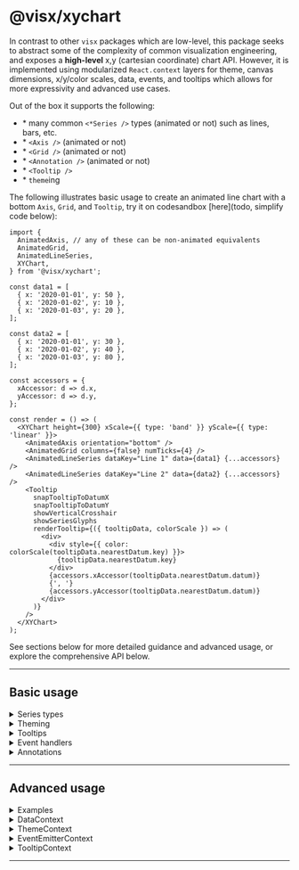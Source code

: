 # @visx/xychart

In contrast to other `visx` packages which are low-level, this package seeks to abstract some of the
complexity of common visualization engineering, and exposes a **high-level** x,y (cartesian
coordinate) chart API. However, it is implemented using modularized `React.context` layers for
theme, canvas dimensions, x/y/color scales, data, events, and tooltips which allows for more
expressivity and advanced use cases.

Out of the box it supports the following:

- \* many common `<*Series />` types (animated or not) such as lines, bars, etc.
- \* `<Axis />` (animated or not)
- \* `<Grid />` (animated or not)
- \* `<Annotation />` (animated or not)
- \* `<Tooltip />`
- \* `theme`ing

The following illustrates basic usage to create an animated line chart with a bottom `Axis`, `Grid`,
and `Tooltip`, try it on codesandbox [here](todo, simplify code below):

```tsx
import {
  AnimatedAxis, // any of these can be non-animated equivalents
  AnimatedGrid,
  AnimatedLineSeries,
  XYChart,
} from '@visx/xychart';

const data1 = [
  { x: '2020-01-01', y: 50 },
  { x: '2020-01-02', y: 10 },
  { x: '2020-01-03', y: 20 },
];

const data2 = [
  { x: '2020-01-01', y: 30 },
  { x: '2020-01-02', y: 40 },
  { x: '2020-01-03', y: 80 },
];

const accessors = {
  xAccessor: d => d.x,
  yAccessor: d => d.y,
};

const render = () => (
  <XYChart height={300} xScale={{ type: 'band' }} yScale={{ type: 'linear' }}>
    <AnimatedAxis orientation="bottom" />
    <AnimatedGrid columns={false} numTicks={4} />
    <AnimatedLineSeries dataKey="Line 1" data={data1} {...accessors} />
    <AnimatedLineSeries dataKey="Line 2" data={data2} {...accessors} />
    <Tooltip
      snapTooltipToDatumX
      snapTooltipToDatumY
      showVerticalCrosshair
      showSeriesGlyphs
      renderTooltip={({ tooltipData, colorScale }) => (
        <div>
          <div style={{ color: colorScale(tooltipData.nearestDatum.key) }}>
            {tooltipData.nearestDatum.key}
          </div>
          {accessors.xAccessor(tooltipData.nearestDatum.datum)}
          {', '}
          {accessors.yAccessor(tooltipData.nearestDatum.datum)}
        </div>
      )}
    />
  </XYChart>
);
```

See sections below for more detailed guidance and advanced usage, or explore the comprehensive API
below.

<hr />

## Basic usage

<details>
  <summary>Series types</summary>

The following `Series` types are currently supported and we are happy to review or consider
additional Series types in the future.

| Component name        | Description                                                                                      | Usage                                                |
| --------------------- | ------------------------------------------------------------------------------------------------ | ---------------------------------------------------- |
| (Animated)AreaSeries  | Connect data points with a `<path />`, with a color fill to the zero baseline                    | `<AreaSeries />`                                     |
| (Animated)BarSeries   | Render a `<rect />` for each data point                                                          | `<BarSeries />`                                      |
| (Animated)BarGroup    | Group multiple child `<BarSeries />` values together                                             | `<BarGroup><BarSeries /><BarSeries />...</BarGroup>` |
| (Animated)BarStack    | Stack multiple child `<BarSeries />` values together                                             | `<BarStack><BarSeries /><BarSeries />...</BarStack>` |  |
| (Animated)GlyphSeries | Render a `Glyph` (any shape, defaults to `<circle />`) for each data point, e.g., a scatter plot | `<GlyphSeries renderGlyph={() => ...} />`            |
| (Animated)LineSeries  | Connect data points with a `<path>`                                                              | `<GlyphSeries />`                                    |

All `Series` have animated and non-animated variants to give you more control over your bundle size,
support missing (`null`) data, and can be rendered vertically or horizontally.

</details>

<details>
  <summary>Theming</summary>

Default `lightTheme` and `darkTheme` themes are exported from `@visx/xychart` and the utility
`buildChartTheme` is exported to support easy creation of custom themes.

```ts
import { buildTheme, XYChart } from '@visx/xychart';
import { TextProps as SVGTextProps } from '@visx/text/lib/Text'; // just for types

const customTheme = buildTheme({
  // colors
  backgroundColor: string; // used by Tooltip, Annotation
  colors: string[]; // categorical colors, mapped to series via `dataKey`s

  // labels
  svgLabelBig?: SVGTextProps;
  svgLabelSmall?: SVGTextProps;
  htmlLabel?: HTMLTextStyles;

  // lines
  xAxisLineStyles?: LineStyles;
  yAxisLineStyles?: LineStyles;
  xTickLineStyles?: LineStyles;
  yTickLineStyles?: LineStyles;
  tickLength: number;

  // grid
  gridColor: string;
  gridColorDark: string; // used for axis baseline if x/yxAxisLineStyles not set
  gridStyles?: CSSProperties;
});

() => <XYChart theme={customTheme} />
```

</details>

<details>
  <summary>Tooltips</summary>

`@visx/tooltip` `Tooltip`s are integrated into `@visx/xychart`, and should be rendered as a child of
`XYChart` (or a child where `TooltipContext` is provided).

**`Tooltip` positioning** is handled by the `Tooltip` itself, based on `TooltipContext`. `Tooltip`
is rendered inside a `Portal`, avoiding clipping by parent DOM elements with higher z-index
contexts. See the API below for a full list of `props` to support additional behavior, such as
snapping to data point positions and rendering cross-hairs.

**`Tooltip` content** is controlled by the specified `prop.renderTooltip` which has access to:

- `tooltipData.nearestDatum` – the globally closest `Datum`, **across all** `Series`'s `dataKey`s
- `tooltipData.datumByKey` – the closest `Datum` **for each** `Series`'s `dataKey`; this enables
  "shared tooltips" where you can render the nearest data point for each `Series`.
- a shared `colorScale` which maps `Series`'s `dataKey`s to `theme` colors

</details>

<details>
  <summary>Event handlers</summary>

The following `PointerEvent`s (handling both `MouseEvent`s and `TouchEvent`s) are currently
supported. They may be set on individual `Series` components (e.g.,
`<BarSeries onPointerMove={() => ...} />`), or at the chart level (e.g.,
`<XYChart onPointerMove={() => {}} />`) in which case they are invoked once for _every_ `*Series`.
To **disable** event emitting for any `Series` set `<*Series enableEvents=false />`.

Below, `HandlerParms` has the following type signature:

```ts
type EventHandlerParams<Datum> = {
  datum: Datum; // nearest Datum to event, for Series with `dataKey=key`
  distanceX: number; // x distance between event and Datum, in px
  distanceY;: number; // y distance between event and Datum, in px
  event: React.PointerEvent | React.FocusEvent; // the event
  index: number; // index of Datum in Series `data` array
  key: string; // `dataKey` of Series to which `Datum` belongs
  svgPoint: { x: number; y: number }; // event position in svg-coordinates
};
```

| Prop name       | Signature                                     | `XYChart` support | `*Series` support |
| --------------- | --------------------------------------------- | ----------------- | ----------------- |
| `onPointerMove` | `(params: EventHandlerParams<Datum>) => void` | ✅                | ✅                |
| `onPointerOut`  | `(event: React.PointerEvent) => void`         | ✅                | ✅                |
| `onPointerUp`   | `(params: EventHandlerParams<Datum>) => void` | ✅                | ✅                |
| `onFocus`       | `(params: EventHandlerParams<Datum>) => void` | ❌                | ✅                |
| `onBlur`        | `(event: React.TouchEvent) => void`           | ❌                | ✅                |

</details>

<details>
  <summary>Annotations</summary>

Composable `@visx/annotations` annotations are integrated into `@visx/xychart` and use its theme and
dimension context. These components allow for annotation of individual points using
`AnnotationCircleSubject`, or x- or y-thresholds using `AnnotationLineSubject`.

```tsx
import {
  XYChart,
  AnimatedAnnotation,
  AnnotationLabel,
  AnnotationConnector,
  AnnotationCircleSubject,
} from '@visx/xychart';

const data = [
  { x: '2020-01-01', y: 50 },
  { x: '2020-01-02', y: 10 },
  { x: '2020-01-03', y: 20 },
];

() => (
  <XYChart {...}>
    <LineSeries dataKey="line" data={data} xAccessor={...} yAccessor={...} />
    <AnimatedAnnotation
      dataKey="line" // use this Series's accessor functions, alternatively specify x/yAccessor here
      datum={data[0]}
      dx={labelXOffset}
      dy={labelYOffset}
      editable={isEditable}
      onDragEnd={({ x, y, dx, dy }) => /** handle edit */}
    >
      {/** Text label */}
      <AnnotationLabel title="My point" subtitle="More deets" />
      {/** Draw circle around point */}
      <AnnotationCircleSubject />
      {/** Connect label to CircleSubject */}
      <AnnotationConnector />
    </AnimatedAnnotation>
  </XYChart>
)

```

</details>

<hr />

## Advanced usage

<details>
  <summary>Examples</summary>

`XYChart` is implemented using modularized `React.context` layers for scales, canvas dimensions,
data, events, and tooltips which enables more advanced usage than many other chart-level
abstractions.

By default `XYChart` renders all context providers if a given context is not available, but you can
share context across multiple `XYChart`s to implement functionality such as linked tooltips, shared
themes, or shared data.

- 🔜 Custom chart background using theme and chart dimensions
- 🔜 Linked tooltips
- 🔜 Programmatically control tooltips

</details>

<details>
  <summary>DataContext</summary>

This context provides chart canvas dimensions (`width`, `height`, and `margin`), x/y/color scales,
and a data registry. The data registry includes data from all child `*Series`, and x/y/color scales
are updated accordingly accounting for canvas dimensions.

</details>

<details>
  <summary>ThemeContext</summary>

This context provides an `XYChart` theme, its used by all visual elements that compose a chart, and
can be used to render custom visual elements that are on theme.

</details>

<details>
  <summary>EventEmitterContext</summary>

This context provides an event publishing / subscription object which can be used via the
`useEventEmitter` hook. `Series` and `XYChart` events, including tooltip updates, are emitted and
handled with through this context.

```tsx
import { useEventEmitter, EventEmitterContext } from '@visx/xychart';

const eventSourceId = 'optional-source-id-filter';

() => (
  <EventEmitterContext>
    {/** emit events */}
    {() => {
      const emit = useEventEmitter();
      return (
        <button onPointerUp={event => emit('pointerup', event, eventSourceId)}>emit event</button>
      );
    }}
    {/** subscribe to events */}
    {() => {
      const [clickCount, setClickCount] = useState(0);
      useEventEmitter('pointerUp', () => setClickCount(clickCount + 1), [eventSourceId]);

      return <div>Pressed {clickCount} times</div>;
    }}
  </EventEmitterContext>
);
```

</details>

<details>
  <summary>TooltipContext</summary>

This context provides access to `@visx/tooltip`s `useTooltip` state, including whether the tooltip
is visible (`tooltipOpen`), tooltlip position (`tooltipLeft`, `tooltipTop`),
`tooltipData: { nearestDatum, datumByKey }` described above, and functions to update context
(`hideTooltip`, `showTooltip`, and `updateTooltip`).

</details>

<hr />
